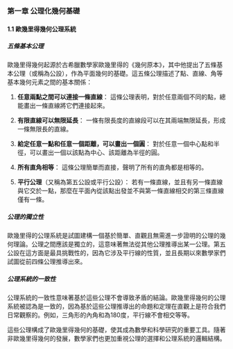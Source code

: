 ### 第一章 公理化幾何基礎

#### 1.1 歐幾里得幾何公理系統

##### 五條基本公理
歐幾里得幾何起源於古希臘數學家歐幾里得的《幾何原本》，其中他提出了五條基本公理（或稱為公設），作為平面幾何的基礎。這五條公理描述了點、直線、角等基本幾何元素之間的基本關係：

1. **任意兩點之間可以連接一條直線**：
   這條公理表明，對於任意兩個不同的點，總能畫出一條直線將它們連接起來。

2. **有限直線可以無限延長**：
   一條有限長度的直線段可以在其兩端無限延長，形成一條無限長的直線。

3. **給定任意一點和任意一個距離，可以畫出一個圓**：
   對於任意一個中心點和半徑，可以畫出一個以該點為中心、該距離為半徑的圓。

4. **所有直角相等**：
   這條公理簡單而直接，聲明了所有的直角都是相等的。

5. **平行公理**（又稱為第五公設或平行公設）：
   若有一條直線，並且有另一條直線與它交於一點，那麼在平面內從該點出發並不與第一條直線相交的第三條直線僅有一條。

##### 公理的獨立性
歐幾里得的公理系統是試圖建構一個基於簡單、直觀且無需進一步證明的公理的幾何理論。公理之間應該是獨立的，這意味著無法從其他公理推導出某一公理。第五公設在這方面是最具挑戰性的，因為它涉及平行線的性質，並且長期以來數學家們試圖從前四條公理推導出來。

##### 公理系統的一致性
公理系統的一致性意味著基於這些公理不會導致矛盾的結論。歐幾里得幾何的公理系統被認為是一致的，因為基於這些公理推導出的命題和定理在直觀上是符合我們日常觀察的。例如，三角形的內角和為180度，平行線不會相交等等。

這些公理構成了歐幾里得幾何的基礎，使其成為數學和科學研究的重要工具。隨著非歐幾里得幾何的發展，數學家們也更加重視公理的選擇和公理系統的邏輯結構。